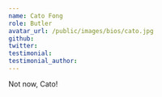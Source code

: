 ```yaml
---
name: Cato Fong
role: Butler
avatar_url: /public/images/bios/cato.jpg
github:
twitter:
testimonial:
testimonial_author:
---
```


Not now, Cato!